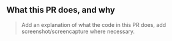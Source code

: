 ## What this PR does, and why

> Add an explanation of what the code in this PR does, add screenshot/screencapture where necessary.
